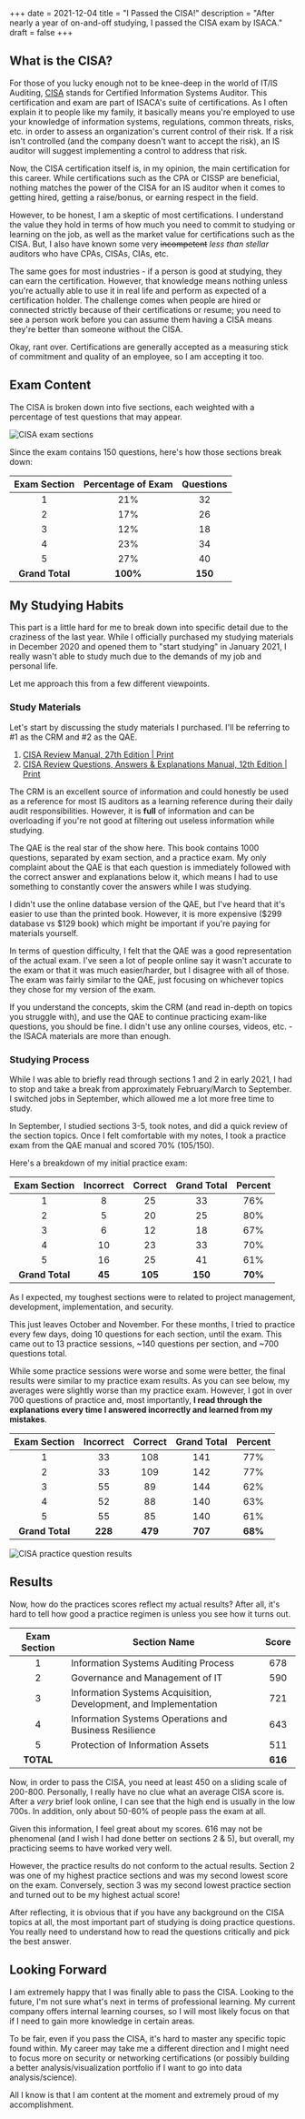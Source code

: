 +++
date = 2021-12-04
title = "I Passed the CISA!"
description = "After nearly a year of on-and-off studying, I passed the CISA exam by ISACA."
draft = false
+++

## What is the CISA?

For those of you lucky enough not to be knee-deep in the world of IT/IS Auditing, [CISA](https://www.isaca.org/credentialing/cisa) stands for Certified Information Systems Auditor. This certification and exam are part of ISACA's suite of certifications. As I often explain it to people like my family, it basically means you're employed to use your knowledge of information systems, regulations, common threats, risks, etc. in order to assess an organization's current control of their risk. If a risk isn't controlled (and the company doesn't want to accept the risk), an IS auditor will suggest implementing a control to address that risk.

Now, the CISA certification itself is, in my opinion, the main certification for this career. While certifications such as the CPA or CISSP are beneficial, nothing matches the power of the CISA for an IS auditor when it comes to getting hired, getting a raise/bonus, or earning respect in the field.

However, to be honest, I am a skeptic of most certifications. I understand the value they hold in terms of how much you need to commit to studying or learning on the job, as well as the market value for certifications such as the CISA. But, I also have known some very ~~incompetent~~ *less than stellar* auditors who have CPAs, CISAs, CIAs, etc.

The same goes for most industries - if a person is good at studying, they can earn the certification. However, that knowledge means nothing unless you're actually able to use it in real life and perform as expected of a certification holder. The challenge comes when people are hired or connected strictly because of their certifications or resume; you need to see a person work before you can assume them having a CISA means they're better than someone without the CISA.

Okay, rant over. Certifications are generally accepted as a measuring stick of commitment and quality of an employee, so I am accepting it too.

## Exam Content

The CISA is broken down into five sections, each weighted with a percentage of test questions that may appear.

![CISA exam sections](https://img.cleberg.io/blog/20211204-i-passed-the-cisa/cisa-exam-sections.png)

Since the exam contains 150 questions, here's how those sections break down:

| Exam Section | Percentage of Exam | Questions |
|:------------:|:------------------:|:---------:|
| 1            | 21%                | 32        |
| 2            | 17%                | 26        |
| 3            | 12%                | 18        |
| 4            | 23%                | 34        |
| 5            | 27%                | 40        |
| **Grand Total** | **100%**    | **150**       |

## My Studying Habits

This part is a little hard for me to break down into specific detail due to the craziness of the last year. While I officially purchased my studying materials in December 2020 and opened them to "start studying" in January 2021, I really wasn't able to study much due to the demands of my job and personal life.

Let me approach this from a few different viewpoints.

### Study Materials

Let's start by discussing the study materials I purchased. I'll be referring to #1 as the CRM and #2 as the QAE.

1. [CISA Review Manual, 27th Edition | Print](https://store.isaca.org/s/store#/store/browse/detail/a2S4w000004KoCbEAK)
2. [CISA Review Questions, Answers & Explanations Manual, 12th Edition | Print](https://store.isaca.org/s/store#/store/browse/detail/a2S4w000004KoCcEAK)

The CRM is an excellent source of information and could honestly be used as a reference for most IS auditors as a learning reference during their daily audit responsibilities. However, it is **full** of information and can be overloading if you're not good at filtering out useless information while studying.

The QAE is the real star of the show here. This book contains 1000 questions, separated by exam section, and a practice exam. My only complaint about the QAE is that each question is immediately followed with the correct answer and explanations below it, which means I had to use something to constantly cover the answers while I was studying.

I didn't use the online database version of the QAE, but I've heard that it's easier to use than the printed book. However, it is more expensive ($299 database vs $129 book) which might be important if you're paying for materials yourself.

In terms of question difficulty, I felt that the QAE was a good representation of the actual exam. I've seen a lot of people online say it wasn't accurate to the exam or that it was much easier/harder, but I disagree with all of those. The exam was fairly similar to the QAE, just focusing on whichever topics they chose for my version of the exam.

If you understand the concepts, skim the CRM (and read in-depth on topics you struggle with), and use the QAE to continue practicing exam-like questions, you should be fine. I didn't use any online courses, videos, etc. - the ISACA materials are more than enough.

### Studying Process

While I was able to briefly read through sections 1 and 2 in early 2021, I had to stop and take a break from approximately February/March to September. I switched jobs in September, which allowed me a lot more free time to study.

In September, I studied sections 3-5, took notes, and did a quick review of the section topics. Once I felt comfortable with my notes, I took a practice exam from the QAE manual and scored 70% (105/150).

Here's a breakdown of my initial practice exam:

| Exam Section | Incorrect | Correct | Grand Total | Percent |
|:------------:|:---------:|:-------:|:-----------:|:-------:|
| 1            | 8         | 25      | 33          | 76%     |
| 2            | 5         | 20      | 25          | 80%     |
| 3            | 6         | 12      | 18          | 67%     |
| 4            | 10        | 23      | 33          | 70%     |
| 5            | 16        | 25      | 41          | 61%     |
| **Grand Total**  | **45** | **105** | **150** | **70%**    |

As I expected, my toughest sections were to related to project management, development, implementation, and security.

This just leaves October and November. For these months, I tried to practice every few days, doing 10 questions for each section, until the exam. This came out to 13 practice sessions, ~140 questions per section, and ~700 questions total.

While some practice sessions were worse and some were better, the final results were similar to my practice exam results. As you can see below, my averages were slightly worse than my practice exam. However, I got in over 700 questions of practice and, most importantly, **I read through the explanations every time I answered incorrectly and learned from my mistakes**.

| Exam Section | Incorrect | Correct | Grand Total | Percent |
|:------------:|:---------:|:-------:|:-----------:|:-------:|
| 1            | 33        | 108     | 141         | 77%     |
| 2            | 33        | 109     | 142         | 77%     |
| 3            | 55        | 89      | 144         | 62%     |
| 4            | 52        | 88      | 140         | 63%     |
| 5            | 55        | 85      | 140         | 61%     |
| **Grand Total** | **228** | **479** | **707** | **68%**    |

![CISA practice question results](https://img.cleberg.io/blog/20211204-i-passed-the-cisa/cisa-practice-questions-results.png)

## Results

Now, how do the practices scores reflect my actual results? After all, it's hard to tell how good a practice regimen is unless you see how it turns out.

| Exam Section | Section Name                                                     | Score |
|:------------:|------------------------------------------------------------------|:-----:|
| 1            | Information Systems Auditing Process                             | 678   |
| 2            | Governance and Management of IT                                  | 590   |
| 3            | Information Systems Acquisition, Development, and Implementation | 721   |
| 4            | Information Systems Operations and Business Resilience           | 643   |
| 5            | Protection of Information Assets                                 | 511   |
| **TOTAL**    |                                                                  | **616** |

Now, in order to pass the CISA, you need at least 450 on a sliding scale of 200-800. Personally, I really have no clue what an average CISA score is. After a *very* brief look online, I can see that the high end is usually in the low 700s. In addition, only about 50-60% of people pass the exam at all.

Given this information, I feel great about my scores. 616 may not be phenomenal (and I wish I had done better on sections 2 & 5), but overall, my practicing seems to have worked very well.

However, the practice results do not conform to the actual results. Section 2 was one of my highest practice sections and was my second lowest score on the exam. Conversely, section 3 was my second lowest practice section and turned out to be my highest actual score!

After reflecting, it is obvious that if you have any background on the CISA topics at all, the most important part of studying is doing practice questions. You really need to understand how to read the questions critically and pick the best answer.

## Looking Forward

I am extremely happy that I was finally able to pass the CISA. Looking to the future, I'm not sure what's next in terms of professional learning. My current company offers internal learning courses, so I will most likely focus on that if I need to gain more knowledge in certain areas.

To be fair, even if you pass the CISA, it's hard to master any specific topic found within. My career may take me a different direction and I might need to focus more on security or networking certifications (or possibly building a better analysis/visualization portfolio if I want to go into data analysis/science).

All I know is that I am content at the moment and extremely proud of my accomplishment.
